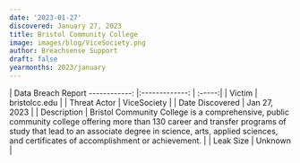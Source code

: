 ```yaml
---
date: '2023-01-27'
discovered: January 27, 2023
title: Bristol Community College
image: images/blog/ViceSociety.png
author: Breachsense Support
draft: false
yearmonths: 2023/january
---
```



| Data Breach Report
------------:     |:-------------:    | :-----:|
| Victim      | bristolcc.edu      | 
| Threat Actor      | ViceSociety      | 
| Date Discovered      | Jan 27, 2023      | 
| Description      | Bristol Community College is a comprehensive, public community college offering more than 130 career and transfer programs of study that lead to an associate degree in science, arts, applied sciences, and certificates of accomplishment or achievement.      | 
| Leak Size      | Unknown      | 

